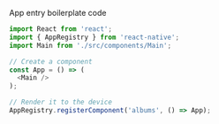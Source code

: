 App entry boilerplate code

```javascript
import React from 'react';
import { AppRegistry } from 'react-native';
import Main from './src/components/Main';

// Create a component
const App = () => (
  <Main />
);

// Render it to the device
AppRegistry.registerComponent('albums', () => App);
```
